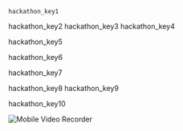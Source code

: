 ```ngMeta
hackathon_key1
```

hackathon_key2
hackathon_key3
hackathon_key4


hackathon_key5


hackathon_key6


hackathon_key7


hackathon_key8
hackathon_key9


hackathon_key10



![Mobile Video Recorder](assets/mobile-stand-record-video.jpg)


